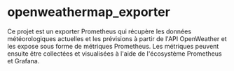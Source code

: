 # openweathermap_exporter
Ce projet est un exporter Prometheus qui récupère les données météorologiques actuelles et les prévisions à partir de l'API OpenWeather et les expose sous forme de métriques Prometheus. Les métriques peuvent ensuite être collectées et visualisées à l'aide de l'écosystème Prometheus et Grafana.
